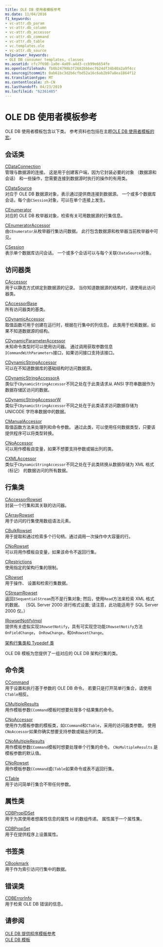 ```yaml
---
title: OLE DB 使用者模板参考
ms.date: 11/04/2016
f1_keywords:
- vc-attr.db_param
- vc-attr.db_column
- vc-attr.db_accessor
- vc-attr.db_command
- vc-attr.db_table
- vc.templates.ole
- vc-attr.db_source
helpviewer_keywords:
- OLE DB consumer templates, classes
ms.assetid: cfc7f698-1a0e-4a09-a4d3-ccb99e6654fe
ms.openlocfilehash: fb0b24798b3f2682bbbec7624df34b40a2a9f4cc
ms.sourcegitcommit: 0ab61bc3d2b6cfbd52a16c6ab2b97a8ea1864f12
ms.translationtype: MT
ms.contentlocale: zh-CN
ms.lasthandoff: 04/23/2019
ms.locfileid: "62361485"
---
```

# <a name="ole-db-consumer-templates-reference"></a>OLE DB 使用者模板参考

OLE DB 使用者模板包含以下类。 参考资料也包括在主题[OLE DB 使用者模板的宏](../../data/oledb/macros-and-global-functions-for-ole-db-consumer-templates.md)。

## <a name="session-classes"></a>会话类

[CDataConnection](../../data/oledb/cdataconnection-class.md)<br/>
管理与数据源的连接。 这是用于创建客户端，因为它封装必要的对象 （数据源和会话） 和一些操作，您需要连接到数据源时执行的操作的有用类。

[CDataSource](../../data/oledb/cdatasource-class.md)<br/>
对应于 OLE DB 数据源对象，表示通过提供商连接到数据源。 一个或多个数据库会话，每个由`CSession`对象，可以在单个连接上发生。

[CEnumerator](../../data/oledb/cenumerator-class.md)<br/>
对应的 OLE DB 枚举器对象，检索有关可用数据源的行集信息。

[CEnumeratorAccessor](../../data/oledb/cenumeratoraccessor-class.md)<br/>
由`CEnumerator`从枚举器行集访问数据。 此行包含数据源和枚举器当前枚举器中可见。

[CSession](../../data/oledb/csession-class.md)<br/>
表示单个数据库访问会话。 一个或多个会话可以与每个关联`CDataSource`对象。

## <a name="accessor-classes"></a>访问器类

[CAccessor](../../data/oledb/caccessor-class.md)<br/>
用于以静态方式绑定到数据源的记录。 当你知道数据源的结构时，请使用此访问器类。

[CAccessorBase](../../data/oledb/caccessorbase-class.md)<br/>
所有访问器类的基类。

[CDynamicAccessor](../../data/oledb/cdynamicaccessor-class.md)<br/>
取值函数可用于创建在运行时，根据在行集中的列信息。 此类用于检索数据，如果不知道数据源的结构。

[CDynamicParameterAccessor](../../data/oledb/cdynamicparameteraccessor-class.md)<br/>
未知命令类型时可以使用访问器。 通过调用获取参数信息`ICommandWithParameters`接口，如果访问接口支持该接口。

[CDynamicStringAccessor](../../data/oledb/cdynamicstringaccessor-class.md)<br/>
可以在不知道数据库的基础结构时访问数据源。

[CDynamicStringAccessorA](../../data/oledb/cdynamicstringaccessora-class.md)<br/>
类似于`CDynamicStringAccessor`不同之处在于此类请求从 ANSI 字符串数据作为数据存储区访问的数据。

[CDynamicStringAccessorW](../../data/oledb/cdynamicstringaccessorw-class.md)<br/>
类似于`CDynamicStringAccessor`不同之处在于此类请求访问数据存储为 UNICODE 字符串数据中的数据。

[CManualAccessor](../../data/oledb/cmanualaccessor-class.md)<br/>
取值函数方法来处理列和命令参数。 通过此类，可以使用任何数据类型，只要该提供程序可以将类型转换。

[CNoAccessor](../../data/oledb/cnoaccessor-class.md)<br/>
可以用作模板自变量，如果不想要支持参数或输出列的类。

[CXMLAccessor](../../data/oledb/cxmlaccessor-class.md)<br/>
类似于`CDynamicStringAccessor`不同之处在于此类转换从数据存储为 XML 格式 （标记） 的数据访问的所有数据。

## <a name="rowset-classes"></a>行集类

[CAccessorRowset](../../data/oledb/caccessorrowset-class.md)<br/>
封装一个行集和其关联的访问器。

[CArrayRowset](../../data/oledb/carrayrowset-class.md)<br/>
用于访问的行集使用数组语法元素。

[CBulkRowset](../../data/oledb/cbulkrowset-class.md)<br/>
用于提取和通过检索多个行句柄，通过调用一次操作中大容量的行。

[CNoRowset](../../data/oledb/cnorowset-class.md)<br/>
可以将用作模板自变量，如果该命令不返回行集。

[CRestrictions](../../data/oledb/crestrictions-class.md)<br/>
使用指定的架构行集的限制。

[CRowset](../../data/oledb/crowset-class.md)<br/>
用于操作、 设置和检索行集数据。

[CStreamRowset](../../data/oledb/cstreamrowset-class.md)<br/>
返回`ISequentialStream`而不是行集对象; 然后，使用`Read`方法来检索 XML 格式的数据。 （SQL Server 2000 进行格式设置; 请注意，此功能适用于 SQL Server 2000 仅。）

[IRowsetNotifyImpl](../../data/oledb/irowsetnotifyimpl-class.md)<br/>
提供有关虚拟实现`IRowsetNotify`，具有可实现空功能`IRowsetNotify`方法`OnFieldChange`， `OnRowChange`，和`OnRowsetChange`。

[架构行集类和 Typedef 类](../../data/oledb/schema-rowset-classes-and-typedef-classes.md)

OLE DB 模板为您提供了一组对应的 OLE DB 架构行集的类。

## <a name="command-classes"></a>命令类

[CCommand](../../data/oledb/ccommand-class.md)<br/>
用于设置和执行基于参数的 OLE DB 命令。 若要只是打开简单行集合，请使用`CTable`相反。

[CMultipleResults](../../data/oledb/cmultipleresults-class.md)<br/>
用作模板参数`CCommand`模板时想要处理多个结果集的命令。

[CNoAccessor](../../data/oledb/cnoaccessor-class.md)<br/>
使用作为模板参数的模板类，如`CCommand`和`CTable`，采用的访问器类参数。 使用`CNoAccessor`如果你确实想要支持参数或输出列的类。

[CNoMultipleResults](../../data/oledb/cnomultipleresults-class.md)<br/>
用作模板参数`CCommand`模板时想要处理单个行集的命令。 `CNoMultipleResults` 是模板参数的默认值。

[CNoRowset](../../data/oledb/cnorowset-class.md)<br/>
用作模板参数`CCommand`或`CTable`如果命令或表不返回行集。

[CTable](../../data/oledb/ctable-class.md)<br/>
用于访问简单行集合不带任何参数。

## <a name="property-classes"></a>属性类

[CDBPropIDSet](../../data/oledb/cdbpropidset-class.md)<br/>
用于为其使用者想属性信息的属性 Id 的数组传递。 属性属于一个属性集。

[CDBPropSet](../../data/oledb/cdbpropset-class.md)<br/>
用于在提供程序上设置属性。

## <a name="bookmark-class"></a>书签类

[CBookmark](../../data/oledb/cbookmark-class.md)<br/>
用于作为索引访问行集中的数据。

## <a name="error-class"></a>错误类

[CDBErrorInfo](../../data/oledb/cdberrorinfo-class.md)<br/>
用于检索 OLE DB 错误的信息。

## <a name="see-also"></a>请参阅

[OLE DB 提供程序模板参考](../../data/oledb/ole-db-provider-templates-reference.md)<br/>
[OLE DB 模板](../../data/oledb/ole-db-templates.md)